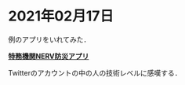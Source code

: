 # 2021年02月17日 



例のアプリをいれてみた．


**[特務機関NERV防災アプリ](https://nerv.app/)**



Twitterのアカウントの中の人の技術レベルに感嘆する．
